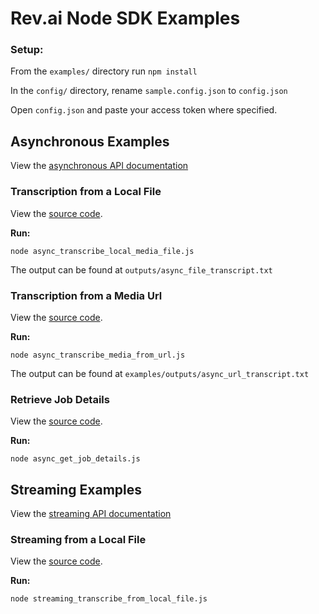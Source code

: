 # Rev.ai Node SDK Examples
### Setup:
From the `examples/` directory run `npm install`

In the `config/` directory,  rename `sample.config.json` to `config.json`

Open `config.json` and paste your access token where specified.

## Asynchronous Examples
View the [asynchronous API documentation](https://www.rev.ai/docs)
### Transcription from a Local File
View the [source code](https://github.com/revdotcom/revai-node-sdk/tree/develop/examples/async_transcribe_local_media_file.js).

**Run:**

`node async_transcribe_local_media_file.js`

The output can be found at `outputs/async_file_transcript.txt`

### Transcription from a Media Url
View the [source code](https://github.com/revdotcom/revai-node-sdk/tree/develop/examples/async_transcribe_media_from_url.js).

**Run:**

`node async_transcribe_media_from_url.js`

The output can be found at `examples/outputs/async_url_transcript.txt`

### Retrieve Job Details
View the [source code](https://github.com/revdotcom/revai-node-sdk/tree/develop/examples/async_get_job_details.js).

**Run:**

`node async_get_job_details.js`

## Streaming Examples
View the [streaming API documentation](https://www.rev.ai/docs/streaming)
### Streaming from a Local File
View the [source code](https://github.com/revdotcom/revai-node-sdk/tree/develop/examples/streaming_transcribe_from_local_file.js).

**Run:**

`node streaming_transcribe_from_local_file.js`